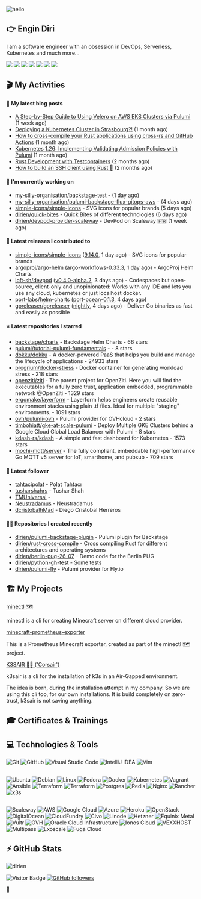 ![hello](https://media.giphy.com/media/3ornk57KwDXf81rjWM/giphy.gif)

## 👉 Engin Diri

I am a software engineer with an obsession in DevOps, Serverless, Kubernetes and much more...

[![](https://img.shields.io/badge/-@__ediri-000000?style=for-the-badge&logo=X&logoColor=ffffff)](https://x.com/_ediri)
[![](https://img.shields.io/badge/engin--diri-0A66C2?style=for-the-badge&logo=linkedin&logoColor=#0A66C2)](https://www.linkedin.com/in/engin-diri/)
[![](https://img.shields.io/badge/@_ediri@cloud--native.social-6364FF?style=for-the-badge&logo=mastodon&logoColor=white)](https://cloud-native.social/@_ediri)
[![](https://img.shields.io/badge/-@dirien-%23181717?style=for-the-badge&logo=github)](https://github.com/dirien)
[![](https://img.shields.io/badge/-blog.ediri.io-2962FF?style=for-the-badge&logo=hashnode&logoColor=white)](https://blog.ediri.io/)
[![](https://img.shields.io/badge/dirien-003366?style=for-the-badge&logo=linuxfoundation&logoColor=white)](https://openprofile.dev/profile/dirien)
[![](https://img.shields.io/badge/-@__ediri-E4405F?style=for-the-badge&logo=instagram&logoColor=white)](https://www.instagram.com/_ediri/)

## 🎬 My Activities

#### 📖 My latest blog posts
- [A Step-by-Step Guide to Using Velero on AWS EKS Clusters via Pulumi](https://blog.ediri.io/a-step-by-step-guide-to-using-velero-on-aws-eks-clusters-via-pulumi) (1 week ago)
- [Deploying a Kubernetes Cluster in Strasbourg?!](https://blog.ediri.io/deploying-a-kubernetes-cluster-in-strasbourg) (1 month ago)
- [How to cross-compile your Rust applications using cross-rs and GitHub Actions](https://blog.ediri.io/how-to-cross-compile-your-rust-applications-using-cross-rs-and-github-actions) (1 month ago)
- [Kubernetes 1.26: Implementing Validating Admission Policies with Pulumi](https://blog.ediri.io/kubernetes-126-implementing-validating-admission-policies-with-pulumi) (1 month ago)
- [Rust Development with Testcontainers](https://blog.ediri.io/rust-development-with-testcontainers) (2 months ago)
- [How to build an SSH client using Rust 🦀](https://blog.ediri.io/how-to-build-an-ssh-client-using-rust) (2 months ago)

#### 👷 I'm currently working on

- [my-silly-organisation/backstage-test](https://github.com/my-silly-organisation/backstage-test) -  (1 day ago)
- [my-silly-organisation/pulumi-backstage-flux-gitops-aws](https://github.com/my-silly-organisation/pulumi-backstage-flux-gitops-aws) -  (4 days ago)
- [simple-icons/simple-icons](https://github.com/simple-icons/simple-icons) - SVG icons for popular brands (5 days ago)
- [dirien/quick-bites](https://github.com/dirien/quick-bites) - Quick Bites of different technologies (6 days ago)
- [dirien/devpod-provider-scaleway](https://github.com/dirien/devpod-provider-scaleway) - DevPod on Scaleway 🇫🇷 (1 week ago)

#### 🚀 Latest releases I contributed to

- [simple-icons/simple-icons](https://github.com/simple-icons/simple-icons) ([9.14.0](https://github.com/simple-icons/simple-icons/releases/tag/9.14.0), 1 day ago) - SVG icons for popular brands
- [argoproj/argo-helm](https://github.com/argoproj/argo-helm) ([argo-workflows-0.33.3](https://github.com/argoproj/argo-helm/releases/tag/argo-workflows-0.33.3), 1 day ago) - ArgoProj Helm Charts
- [loft-sh/devpod](https://github.com/loft-sh/devpod) ([v0.4.0-alpha.2](https://github.com/loft-sh/devpod/releases/tag/v0.4.0-alpha.2), 3 days ago) - Codespaces but open-source, client-only and unopinionated: Works with any IDE and lets you use any cloud, kubernetes or just localhost docker.
- [port-labs/helm-charts](https://github.com/port-labs/helm-charts) ([port-ocean-0.1.3](https://github.com/port-labs/helm-charts/releases/tag/port-ocean-0.1.3), 4 days ago)
- [goreleaser/goreleaser](https://github.com/goreleaser/goreleaser) ([nightly](https://github.com/goreleaser/goreleaser/releases/tag/nightly), 4 days ago) - Deliver Go binaries as fast and easily as possible

#### ⭐ Latest repositories I starred

- [backstage/charts](https://github.com/backstage/charts) - Backstage Helm Charts - 66 stars
- [pulumi/tutorial-pulumi-fundamentals](https://github.com/pulumi/tutorial-pulumi-fundamentals) -  - 8 stars
- [dokku/dokku](https://github.com/dokku/dokku) - A docker-powered PaaS that helps you build and manage the lifecycle of applications - 24933 stars
- [progrium/docker-stress](https://github.com/progrium/docker-stress) - Docker container for generating workload stress - 218 stars
- [openziti/ziti](https://github.com/openziti/ziti) - The parent project for OpenZiti. Here you will find the executables for a fully zero trust, application embedded, programmable network @OpenZiti - 1329 stars
- [ergomake/layerform](https://github.com/ergomake/layerform) - Layerform helps engineers create reusable environment stacks using plain .tf files. Ideal for multiple &#34;staging&#34; environments. - 1091 stars
- [ovh/pulumi-ovh](https://github.com/ovh/pulumi-ovh) - Pulumi provider for OVHcloud - 2 stars
- [timbohiatt/gke-at-scale-pulumi](https://github.com/timbohiatt/gke-at-scale-pulumi) - Deploy Multiple GKE Clusters behind a Google Cloud Global Load Balancer with Pulumi - 8 stars
- [kdash-rs/kdash](https://github.com/kdash-rs/kdash) - A simple and fast dashboard for Kubernetes - 1573 stars
- [mochi-mqtt/server](https://github.com/mochi-mqtt/server) - The fully compliant, embeddable high-performance Go MQTT v5 server for IoT, smarthome, and pubsub - 709 stars

#### 👥 Latest follower

- [tahtacipolat](https://github.com/tahtacipolat) - Polat Tahtacı
- [tusharshahrs](https://github.com/tusharshahrs) - Tushar Shah
- [TMUniversal](https://github.com/TMUniversal) - 
- [Neustradamus](https://github.com/Neustradamus) - Neustradamus
- [dcristobalhMad](https://github.com/dcristobalhMad) - Diego Cristobal Herreros

#### 👨‍💻 Repositories I created recently

- [dirien/pulumi-backstage-plugin](https://github.com/dirien/pulumi-backstage-plugin) - Pulumi plugin for Backstage
- [dirien/rust-cross-compile](https://github.com/dirien/rust-cross-compile) - Cross compiling Rust for different architectures and operating systems
- [dirien/berlin-pug-26-07](https://github.com/dirien/berlin-pug-26-07) - Demo code for the Berlin PUG
- [dirien/python-gh-test](https://github.com/dirien/python-gh-test) - Some tests
- [dirien/pulumi-fly](https://github.com/dirien/pulumi-fly) - Pulumi provider for Fly.io


## 🏗️ My Projects
[minectl 🗺](https://github.com/dirien/minectl)

minectl is a cli for creating Minecraft server on different cloud provider.

[minecraft-prometheus-exporter](https://github.com/dirien/minecraft-prometheus-exporter)

This is a Prometheus Minecraft exporter, created as part of the minectl 🗺 project.

[K3SAIR 🏴‍☠️️ ('Corsair')](https://github.com/dirien/k3sair-cli)

k3sair is a cli for the installation of k3s in an Air-Gapped environment.

The idea is born, during the installation attempt in my company. So we are using this cli too, for our own
installations. It is build completely on zero-trust, k3sair is not saving anything.

## 🎓 Certificates & Trainings

<!--START_SECTION:badges-->
<!--END_SECTION:badges-->

## 💻 Technologies & Tools

![Git](https://img.shields.io/badge/git-%23F05033.svg?style=for-the-badge&logo=git&logoColor=white)
![GitHub](https://img.shields.io/badge/github-%23121011.svg?style=for-the-badge&logo=github&logoColor=white)
![Visual Studio Code](https://img.shields.io/badge/VisualStudioCode-0078d7.svg?style=for-the-badge&logo=visual-studio-code&logoColor=white)
![IntelliJ IDEA](https://img.shields.io/badge/IntelliJIDEA-000000.svg?style=for-the-badge&logo=intellij-idea&logoColor=white)
![Vim](https://img.shields.io/badge/VIM-%2311AB00.svg?style=for-the-badge&logo=vim&logoColor=white)

##

![Ubuntu](https://img.shields.io/badge/Ubuntu-E95420?style=for-the-badge&logo=ubuntu&logoColor=white)
![Debian](https://img.shields.io/badge/Debian-D70A53?style=for-the-badge&logo=debian&logoColor=white)
![Linux](https://img.shields.io/badge/Linux-FCC624?style=for-the-badge&logo=linux&logoColor=black)
![Fedora](https://img.shields.io/badge/Fedora-294172?style=for-the-badge&logo=fedora&logoColor=white)
![Docker](https://img.shields.io/badge/docker-0db7ed.svg?style=for-the-badge&logo=docker&logoColor=white)
![Kubernetes](https://img.shields.io/badge/kubernetes-326ce5.svg?style=for-the-badge&logo=kubernetes&logoColor=white)
![Vagrant](https://img.shields.io/badge/vagrant-1563FF.svg?style=for-the-badge&logo=vagrant&logoColor=white)
![Ansible](https://img.shields.io/badge/ansible-1A1918.svg?style=for-the-badge&logo=ansible&logoColor=white)
![Terraform](https://img.shields.io/badge/terraform-5835CC.svg?style=for-the-badge&logo=terraform&logoColor=white)
![Terraform](https://img.shields.io/badge/pulumi-8A3391.svg?style=for-the-badge&logo=pulumi&logoColor=white)
![Postgres](https://img.shields.io/badge/postgres-316192.svg?style=for-the-badge&logo=postgresql&logoColor=white)
![Redis](https://img.shields.io/badge/redis-DD0031.svg?style=for-the-badge&logo=redis&logoColor=white)
![Nginx](https://img.shields.io/badge/nginx-009639.svg?style=for-the-badge&logo=nginx&logoColor=white)
![Rancher](https://img.shields.io/badge/rancher-0075A8.svg?style=for-the-badge&logo=rancher&logoColor=white)
![k3s](https://img.shields.io/badge/k3s-FFC61C.svg?style=for-the-badge&logo=&logoColor=white)

##

![Scaleway](https://img.shields.io/badge/SCALEWAY-4f0599.svg?style=for-the-badge&logo=scaleway&logoColor=white)
![AWS](https://img.shields.io/badge/AWS-FF9900.svg?style=for-the-badge&logo=amazon-aws&logoColor=white)
![Google Cloud](https://img.shields.io/badge/GoogleCloud-4285F4.svg?style=for-the-badge&logo=google-cloud&logoColor=white)
![Azure](https://img.shields.io/badge/azure-0078D4.svg?style=for-the-badge&logo=microsoft-azure&logoColor=white)
![Heroku](https://img.shields.io/badge/heroku-430098.svg?style=for-the-badge&logo=heroku&logoColor=white)
![OpenStack](https://img.shields.io/badge/Openstack-f01742.svg?style=for-the-badge&logo=openstack&logoColor=white)
![DigitalOcean](https://img.shields.io/badge/DigitalOcean-0080FF.svg?style=for-the-badge&logo=DigitalOcean&logoColor=white)
![CloudFundry](https://img.shields.io/badge/CloudFoundry-0C9ED5.svg?style=for-the-badge&logo=cloudfoundry&logoColor=white)
![Civo](https://img.shields.io/badge/civo-239DFF.svg?style=for-the-badge&logo=civo&logoColor=white)
![Linode](https://img.shields.io/badge/linode-00A95C?style=for-the-badge&logo=linode&logoColor=white)
![Hetzner](https://img.shields.io/badge/hetzner-d50c2d?style=for-the-badge&logo=hetzner&logoColor=white)
![Equinix Metal](https://img.shields.io/badge/equinix--metal-d10810?style=for-the-badge&logo=equinixmetal&logoColor=white)
![Vultr](https://img.shields.io/badge/vultr-007BFC?style=for-the-badge&logo=vultr&logoColor=white)
![OVH](https://img.shields.io/badge/ovh-123F6D?style=for-the-badge&logo=ovh&logoColor=white)
![Oracle Cloud Infrastructure](https://img.shields.io/badge/Oracle_Cloud_Infrastructure-F80000?style=for-the-badge&logo=oracle&logoColor=white)
![Ionos Cloud](https://img.shields.io/badge/ionos--cloud-003D8F?style=for-the-badge&logo=ionos&logoColor=white)
![VEXXHOST](https://img.shields.io/badge/VEXXHOST-2A1659?style=for-the-badge&logo=vexxhost&logoColor=white)
![Multipass](https://img.shields.io/badge/Multipass-E95420?style=for-the-badge&logo=ubuntu&logoColor=white)
![Exoscale](https://img.shields.io/badge/Exoscale-DA291C?style=for-the-badge&logo=exoscale&logoColor=white)
![Fuga Cloud](https://img.shields.io/badge/fuga_cloud-242F4B?style=for-the-badge&logo=fugacloud&logoColor=white)

## ⚡ GitHub Stats

![dirien](https://github-readme-stats.vercel.app/api?username=dirien&show_icons=true&count_private=true&theme=dracula)

![Visitor Badge](https://visitor-badge.laobi.icu/badge?page_id=dirien)
[![GitHub followers](https://img.shields.io/github/followers/dirien.svg?style=social&label=Follow&maxAge=2592000)](https://github.com/dirien?tab=followers)

🧿
